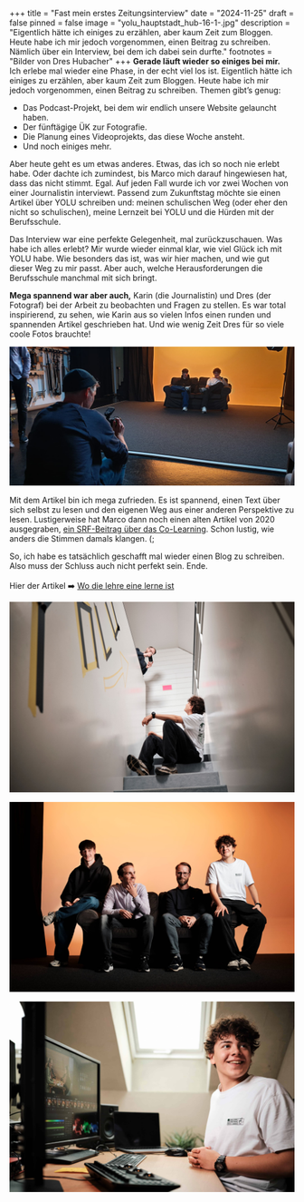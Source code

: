 +++
title = "Fast mein erstes Zeitungsinterview"
date = "2024-11-25"
draft = false
pinned = false
image = "yolu_hauptstadt_hub-16-1-.jpg"
description = "Eigentlich hätte ich einiges zu erzählen, aber kaum Zeit zum Bloggen. Heute habe ich mir jedoch vorgenommen, einen Beitrag zu schreiben. Nämlich über ein Interview, bei dem ich dabei sein durfte."
footnotes = "Bilder von Dres Hubacher"
+++
**Gerade läuft wieder so einiges bei mir.**\
Ich erlebe mal wieder eine Phase, in der echt viel los ist. Eigentlich hätte ich einiges zu erzählen, aber kaum Zeit zum Bloggen. Heute habe ich mir jedoch vorgenommen, einen Beitrag zu schreiben. Themen gibt’s genug:

* Das Podcast-Projekt, bei dem wir endlich unsere Website gelauncht haben.
* Der fünftägige ÜK zur Fotografie.
* Die Planung eines Videoprojekts, das diese Woche ansteht.
* Und noch einiges mehr.

Aber heute geht es um etwas anderes. Etwas, das ich so noch nie erlebt habe. Oder dachte ich zumindest, bis Marco mich darauf hingewiesen hat, dass das nicht stimmt. Egal. Auf jeden Fall wurde ich vor zwei Wochen von einer Journalistin interviewt. Passend zum Zukunftstag möchte sie einen Artikel über YOLU schreiben und: meinen schulischen Weg (oder eher den nicht so schulischen), meine Lernzeit bei YOLU und die Hürden mit der Berufsschule.

Das Interview war eine perfekte Gelegenheit, mal zurückzuschauen. Was habe ich alles erlebt? Mir wurde wieder einmal klar, wie viel Glück ich mit YOLU habe. Wie besonders das ist, was wir hier machen, und wie gut dieser Weg zu mir passt. Aber auch, welche Herausforderungen die Berufsschule manchmal mit sich bringt.

**Mega spannend war aber auch,** Karin (die Journalistin) und Dres (der Fotograf) bei der Arbeit zu beobachten und Fragen zu stellen. Es war total inspirierend, zu sehen, wie Karin aus so vielen Infos einen runden und spannenden Artikel geschrieben hat. Und wie wenig Zeit Dres für so viele coole Fotos brauchte!

![](20241105_105933-2-1-.jpg)

Mit dem Artikel bin ich mega zufrieden. Es ist spannend, einen Text über sich selbst zu lesen und den eigenen Weg aus einer anderen Perspektive zu lesen. Lustigerweise hat Marco dann noch einen alten Artikel von 2020 ausgegraben, [ein SRF-Beitrag über das Co-Learning](https://www.srf.ch/news/schweiz/co-working-space-fuer-kinder-wo-jugendliche-in-einem-buero-zur-schule-gehen). Schon lustig, wie anders die Stimmen damals klangen. (;

So, ich habe es tatsächlich geschafft mal wieder einen Blog zu schreiben. Also muss der Schluss auch nicht perfekt sein. Ende.\
\
Hier der Artikel ➡️ [Wo die lehre eine lerne ist](www.hauptstadt.be/a/wo-die-lehre-eine-lerne-ist)

![](yolu_hauptstadt_hub-28-1-.jpg)

![](yolu_hauptstadt_hub-11-1-.jpg)

![](yolu_hauptstadt_hub-16-1-.jpg)